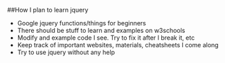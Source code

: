 ##How I plan to learn jquery

* Google jquery functions/things for beginners
* There should be stuff to learn and examples on w3schools
* Modify and example code I see. Try to fix it after I break it, etc
* Keep track of important websites, materials, cheatsheets I come along
* Try to use jquery without any help